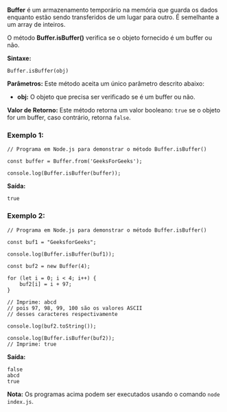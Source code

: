 **Buffer** é um armazenamento temporário na memória que guarda os dados enquanto estão sendo transferidos de um lugar para outro. É semelhante a um array de inteiros.

O método **Buffer.isBuffer()** verifica se o objeto fornecido é um buffer ou não.

**Sintaxe:**

```
Buffer.isBuffer(obj)
```

**Parâmetros:** Este método aceita um único parâmetro descrito abaixo:

- **obj:** O objeto que precisa ser verificado se é um buffer ou não.

**Valor de Retorno:** Este método retorna um valor booleano: `true` se o objeto for um buffer, caso contrário, retorna `false`.

### Exemplo 1:

```
// Programa em Node.js para demonstrar o método Buffer.isBuffer()

const buffer = Buffer.from('GeeksForGeeks');

console.log(Buffer.isBuffer(buffer));
```

**Saída:**

```
true
```

### Exemplo 2:

```
// Programa em Node.js para demonstrar o método Buffer.isBuffer()

const buf1 = "GeeksforGeeks";

console.log(Buffer.isBuffer(buf1));

const buf2 = new Buffer(4);

for (let i = 0; i < 4; i++) {
    buf2[i] = i + 97;
}

// Imprime: abcd
// pois 97, 98, 99, 100 são os valores ASCII
// desses caracteres respectivamente

console.log(buf2.toString());

console.log(Buffer.isBuffer(buf2));
// Imprime: true
```

**Saída:**

```
false
abcd
true
```

**Nota:** Os programas acima podem ser executados usando o comando `node index.js`.


